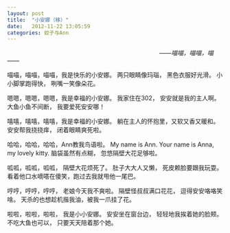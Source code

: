 ```yaml
---
layout: post
title:  "小安娜（移）"
date:   2012-11-22 13:05:59
categories: 蚊子与Ann
---
```


&nbsp;&nbsp;&nbsp;&nbsp;&nbsp;&nbsp;&nbsp;&nbsp;&nbsp;&nbsp;&nbsp;&nbsp;&nbsp;&nbsp;
&nbsp;&nbsp;&nbsp;&nbsp;&nbsp;&nbsp;&nbsp;&nbsp;&nbsp;&nbsp;&nbsp;&nbsp;&nbsp;&nbsp;
&nbsp;&nbsp;&nbsp;&nbsp;&nbsp;&nbsp;&nbsp;&nbsp;&nbsp;&nbsp;&nbsp;&nbsp;&nbsp;&nbsp;
&nbsp;&nbsp;&nbsp;&nbsp;&nbsp;&nbsp;&nbsp;&nbsp;&nbsp;&nbsp;&nbsp;&nbsp;&nbsp;&nbsp;
&nbsp;&nbsp;&nbsp;&nbsp;&nbsp;&nbsp;&nbsp;&nbsp;&nbsp;&nbsp;&nbsp;&nbsp;&nbsp;&nbsp;
&nbsp;&nbsp;&nbsp;&nbsp;&nbsp;&nbsp;&nbsp;&nbsp;&nbsp;&nbsp;&nbsp;&nbsp;&nbsp;&nbsp;
<i>——喵喵，喵喵，喵——</i>

喵喵，喵喵，喵喵，我是快乐的小安娜。
两只眼睛像玛瑙，  黑色衣服好光滑。
小小脚掌跑得快，  咧嘴一笑像朵花。

嗯嗯，嗯嗯，嗯嗯，我是幸福的小安娜。
我家住在302，     安安就是我的主人啊。
大鱼小鱼不间断，  我要爱死安安哪！

嘻嘻，嘻嘻，嘻嘻，我是幸福的小安娜。
躺在主人的怀抱里，又软又香又暖和。
安安帮我挠挠痒，  闭着眼睛爽死啦。

哈哈，哈哈，哈哈，Ann教我鸟语啦。
My name is Ann.   Your name is Anna, my lovely kitty.
脑袋虽然有点糊，  忽悠隔壁大花足够啦。

呱呱，呱呱，呱呱，    隔壁大花烦死了。
肚子大大人又懒，      死皮赖脸要跟我玩耍。
看着他口水嘀嗒在傻笑，跑过去我就甩他一尾巴。

哼哼，哼哼，哼哼，    老娘今天我不爽啦。
隔壁怪叔叔满口花花，  逗得安安咯咯笑啥。
天杀的也想趁机揩我油，被我一爪挂了花。

啦啦，啦啦，啦啦， 我是小小安娜。
安安坐在窗台边，   轻轻地我挨着她的脸颊。
不吃大鱼也可以，   只要天天陪着那个她。
